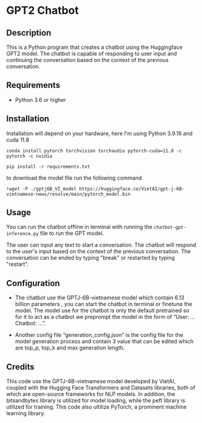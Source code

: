 # GPT2 Chatbot
## Description 
This is a Python program that creates a chatbot using the Huggingface GPT2 model. The chatbot is capable of responding to user input and continuing the conversation based on the context of the previous conversation.

## Requirements 
- Python 3.6 or higher

## Installation 
Installation will depend on your hardware, here I'm using Python 3.9.16 and cuda 11.8

`conda install pytorch torchvision torchaudio pytorch-cuda=11.8 -c pytorch -c nvidia`

`pip install -r requirements.txt`

to download the model file run the following command

`!wget -P ./gptj6B_VI_model https://huggingface.co/VietAI/gpt-j-6B-vietnamese-news/resolve/main/pytorch_model.bin`

## Usage
You can run the chatbot offline in terminal with running the `chatbot-gpt-inference.py` file to run the GPT model. 

The user can input any text to start a conversation. The chatbot will respond to the user's input based on the context of the previous conversation. The conversation can be ended by typing "break" or restarted by typing "restart".

## Configuration
-	The chatbot use the GPTJ-6B-vietnamese model which contain 6.13 billion parameters , you can start the chatbot in terminal or finetune the model. The model use for the chatbot is only the default pretrained so for it to act as a chatbot we preprompt the model in the form of  “User: …  Chatbot: …”.

-	Another config file “generation_config.json” is the config file for the model generation process and contain 3 value that can be edited which are top_p, top_k and max generation length.

## Credits
This code use the GPTJ-6B-vietnamese model developed by VietAI, coupled with the Hugging Face Transformers and Datasets libraries, both of which are open-source frameworks for NLP models. In addition, the bitsandbytes library is utilized for model loading, while the peft library is utilized for training. This code also ultilize PyTorch, a prominent machine learning library.